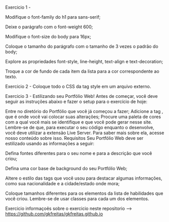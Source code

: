 Exercicio 1 -

Modifique o font-family do h1 para sans-serif;

Deixe o parágrafo com o font-weight 600;

Modifique o font-size do body para 16px;

Coloque o tamanho do parágrafo com o tamanho de 3 vezes o padrão do body;

Explore as propriedades font-style, line-height, text-align e text-decoration;

Troque a cor de fundo de cada item da lista para a cor correspondente ao texto.

Exercicio 2 - Coloque todo o CSS da tag style em um arquivo externo.

Exercicio 3 - Estilizando seu Portfólio Web!
Antes de começar, você deve seguir as instruções abaixo e fazer o setup para o exercício de hoje:

Entre no diretório do Portfólio que você já começou a fazer;
Adicione a tag <style></style>, que é onde você vai colocar suas alterações;
Procure uma paleta de cores com a qual você mais se identifique e que você pode gerar nesse site.
Lembre-se de que, para executar o seu código enquanto o desenvolve, você deve utilizar a extensão Live Server. Para saber mais sobre ela, acesse nosso conteúdo sobre isso.
Requisitos
Seu Portfólio Web deve ser estilizado usando as informações a seguir:

Defina fontes diferentes para o seu nome e para a descrição que você criou;

Defina uma cor base de background do seu Portfólio Web;

Altere o estilo das tags que você usou para destacar algumas informações, como sua nacionalidade e a cidade/estado onde mora;

Coloque tamanhos diferentes para os elementos da lista de habilidades que você criou. Lembre-se de usar classes para cada um dos elementos.

Exercicio informaçoẽs sobre o exercicio neste repositorio --> https://github.com/gkfreitas/gkfreitas.github.io

